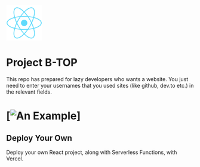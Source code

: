 ![React Logo](https://github.com/vercel/vercel/blob/master/packages/frameworks/logos/react.svg)

# Project B-TOP

This repo has prepared for lazy developers who wants a website. You just need to enter your usernames that you used sites (like github, dev.to etc.) in the relevant fields.

# [![An Example](https://demirkaya.net/)]

## Deploy Your Own

Deploy your own React project, along with Serverless Functions, with Vercel.
